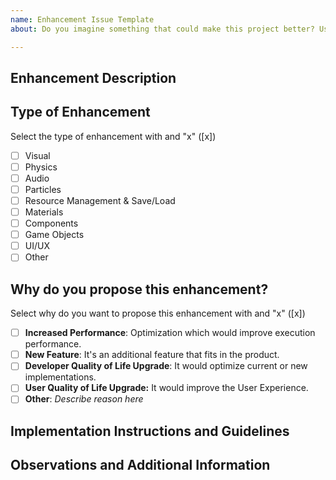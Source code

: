 ```yaml
---
name: Enhancement Issue Template
about: Do you imagine something that could make this project better? Use this Template to propose an enhancement to the project!

---
```


## Enhancement Description


## Type of Enhancement 
Select the type of enhancement with and "x" ([x])

* [ ] Visual 
* [ ] Physics 
* [ ] Audio 
* [ ] Particles
* [ ] Resource Management & Save/Load 
* [ ] Materials 
* [ ] Components
* [ ] Game Objects
* [ ] UI/UX
* [ ] Other

## Why do you propose this enhancement?
Select why do you want to propose this enhancement with and "x" ([x])

- [ ] **Increased Performance**: Optimization which would improve execution performance.
- [ ] **New Feature**: It's an additional feature that fits in the product.
- [ ] **Developer Quality of Life Upgrade**: It would optimize current or new implementations.
- [ ] **User Quality of Life Upgrade:** It would improve the User Experience.
- [ ] **Other**: *Describe reason here*

## Implementation Instructions and Guidelines


## Observations and Additional Information
